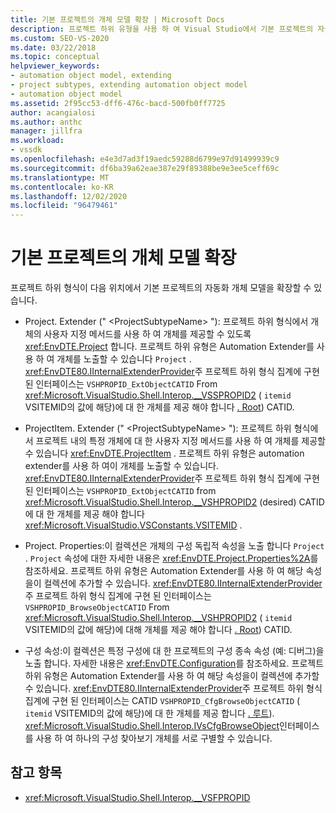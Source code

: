 ```yaml
---
title: 기본 프로젝트의 개체 모델 확장 | Microsoft Docs
description: 프로젝트 하위 유형을 사용 하 여 Visual Studio에서 기본 프로젝트의 자동화 개체 모델을 확장 하는 방법에 대해 알아봅니다.
ms.custom: SEO-VS-2020
ms.date: 03/22/2018
ms.topic: conceptual
helpviewer_keywords:
- automation object model, extending
- project subtypes, extending automation object model
- automation object model
ms.assetid: 2f95cc53-dff6-476c-bacd-500fb0ff7725
author: acangialosi
ms.author: anthc
manager: jillfra
ms.workload:
- vssdk
ms.openlocfilehash: e4e3d7ad3f19aedc59288d6799e97d91499939c9
ms.sourcegitcommit: df6ba39a62eae387e29f89388be9e3ee5ceff69c
ms.translationtype: MT
ms.contentlocale: ko-KR
ms.lasthandoff: 12/02/2020
ms.locfileid: "96479461"
---
```

# <a name="extend-the-object-model-of-the-base-project"></a>기본 프로젝트의 개체 모델 확장

프로젝트 하위 형식이 다음 위치에서 기본 프로젝트의 자동화 개체 모델을 확장할 수 있습니다.

- Project. Extender (" \<ProjectSubtypeName> "): 프로젝트 하위 형식에서 개체의 사용자 지정 메서드를 사용 하 여 개체를 제공할 수 있도록 <xref:EnvDTE.Project> 합니다. 프로젝트 하위 유형은 Automation Extender를 사용 하 여 개체를 노출할 수 있습니다 `Project` . <xref:EnvDTE80.IInternalExtenderProvider>주 프로젝트 하위 형식 집계에 구현 된 인터페이스는 `VSHPROPID_ExtObjectCATID` From <xref:Microsoft.VisualStudio.Shell.Interop.__VSSPROPID2> ( `itemid` VSITEMID의 값에 해당)에 대 한 개체를 제공 해야 합니다 [. Root](<xref:Microsoft.VisualStudio.VSConstants.VSITEMID.Root>)) CATID.

- ProjectItem. Extender (" \<ProjectSubtypeName> "): 프로젝트 하위 형식에서 프로젝트 내의 특정 개체에 대 한 사용자 지정 메서드를 사용 하 여 개체를 제공할 수 있습니다 <xref:EnvDTE.ProjectItem> . 프로젝트 하위 유형은 automation extender를 사용 하 여이 개체를 노출할 수 있습니다. <xref:EnvDTE80.IInternalExtenderProvider>주 프로젝트 하위 형식 집계에 구현 된 인터페이스는 `VSHPROPID_ExtObjectCATID` from <xref:Microsoft.VisualStudio.Shell.Interop.__VSHPROPID2> (desired) CATID에 대 한 개체를 제공 해야 합니다 <xref:Microsoft.VisualStudio.VSConstants.VSITEMID> .

- Project. Properties:이 컬렉션은 개체의 구성 독립적 속성을 노출 합니다 `Project` . `Project` 속성에 대한 자세한 내용은 <xref:EnvDTE.Project.Properties%2A>를 참조하세요. 프로젝트 하위 유형은 Automation Extender를 사용 하 여 해당 속성을이 컬렉션에 추가할 수 있습니다. <xref:EnvDTE80.IInternalExtenderProvider>주 프로젝트 하위 형식 집계에 구현 된 인터페이스는 `VSHPROPID_BrowseObjectCATID` From <xref:Microsoft.VisualStudio.Shell.Interop.__VSHPROPID2> ( `itemid` VSITEMID의 값에 해당)에 대해 개체를 제공 해야 합니다 [. Root](<xref:Microsoft.VisualStudio.VSConstants.VSITEMID.Root>)) CATID.

- 구성 속성:이 컬렉션은 특정 구성에 대 한 프로젝트의 구성 종속 속성 (예: 디버그)을 노출 합니다. 자세한 내용은 <xref:EnvDTE.Configuration>를 참조하세요. 프로젝트 하위 유형은 Automation Extender를 사용 하 여 해당 속성을이 컬렉션에 추가할 수 있습니다. <xref:EnvDTE80.IInternalExtenderProvider>주 프로젝트 하위 형식 집계에 구현 된 인터페이스는 CATID `VSHPROPID_CfgBrowseObjectCATID` ( `itemid` VSITEMID의 값에 해당)에 대 한 개체를 제공 합니다 [. 루트](<xref:Microsoft.VisualStudio.VSConstants.VSITEMID.Root>)). <xref:Microsoft.VisualStudio.Shell.Interop.IVsCfgBrowseObject>인터페이스를 사용 하 여 하나의 구성 찾아보기 개체를 서로 구별할 수 있습니다.

## <a name="see-also"></a>참고 항목

- <xref:Microsoft.VisualStudio.Shell.Interop.__VSFPROPID>
